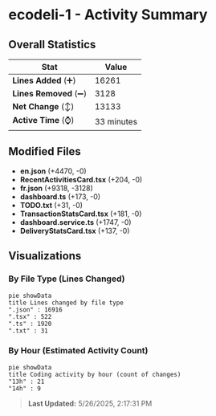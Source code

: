 # ecodeli-1 - Activity Summary 

## Overall Statistics

| Stat                   | Value                                                             |
| ---------------------- | ----------------------------------------------------------------- |
| **Lines Added** (➕)   | 16261                                          |
| **Lines Removed** (➖) | 3128                                        |
| **Net Change** (↕)    | 13133                |
| **Active Time** (⌚)   | 33 minutes |


## Modified Files
- **en.json** (+4470, -0)
- **RecentActivitiesCard.tsx** (+204, -0)
- **fr.json** (+9318, -3128)
- **dashboard.ts** (+173, -0)
- **TODO.txt** (+31, -0)
- **TransactionStatsCard.tsx** (+181, -0)
- **dashboard.service.ts** (+1747, -0)
- **DeliveryStatsCard.tsx** (+137, -0)

## Visualizations

### By File Type (Lines Changed)

```mermaid
pie showData
title Lines changed by file type
".json" : 16916
".tsx" : 522
".ts" : 1920
".txt" : 31
```

### By Hour (Estimated Activity Count)

```mermaid
pie showData
title Coding activity by hour (count of changes)
"13h" : 21
"14h" : 9
```


> **Last Updated:** 5/26/2025, 2:17:31 PM